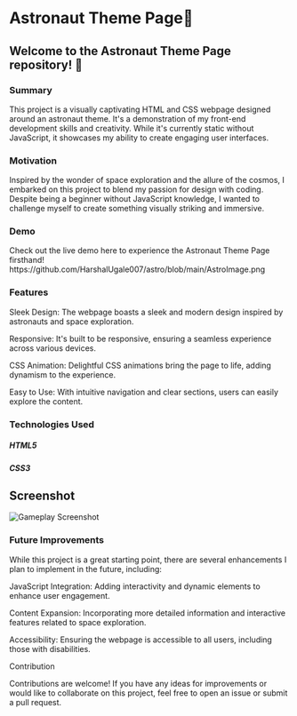 <h1>Astronaut Theme Page🚀</h1>


<h2>Welcome to the Astronaut Theme Page repository! 🚀</h2>

<h3>Summary</h3>
This project is a visually captivating HTML and CSS webpage designed around an astronaut theme. It's a demonstration of my front-end development skills and creativity. While it's currently static without JavaScript, it showcases my ability to create engaging user interfaces.

<h3>Motivation</h3>

Inspired by the wonder of space exploration and the allure of the cosmos, I embarked on this project to blend my passion for design with coding. Despite being a beginner without JavaScript knowledge, I wanted to challenge myself to create something visually striking and immersive.

<h3>Demo</h3>
Check out the live demo here to experience the Astronaut Theme Page firsthand!
https://github.com/HarshalUgale007/astro/blob/main/AstroImage.png


<h3>Features</h3>

Sleek Design: The webpage boasts a sleek and modern design inspired by astronauts and space exploration.

Responsive: It's built to be responsive, ensuring a seamless experience across various devices.

CSS Animation: Delightful CSS animations bring the page to life, adding dynamism to the experience.

Easy to Use: With intuitive navigation and clear sections, users can easily explore the content.


<h3>Technologies Used</h3>

##### HTML5
##### CSS3

## Screenshot
![Gameplay Screenshot](./![AstroImage](https://github.com/HarshalUgale007/astro/assets/156573557/b38dde96-9044-4895-bf98-35165e0a1092))

<h3>Future Improvements</h3>

While this project is a great starting point, there are several enhancements I plan to implement in the future, including:

JavaScript Integration: Adding interactivity and dynamic elements to enhance user engagement.

Content Expansion: Incorporating more detailed information and interactive features related to space exploration.

Accessibility: Ensuring the webpage is accessible to all users, including those with disabilities.

Contribution

Contributions are welcome! If you have any ideas for improvements or would like to collaborate on this project, feel free to open an issue or submit a pull request.

